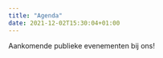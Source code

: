 ```yaml
---
title: "Agenda"
date: 2021-12-02T15:30:04+01:00
---
```


Aankomende publieke evenementen bij ons!
<!--more-->
